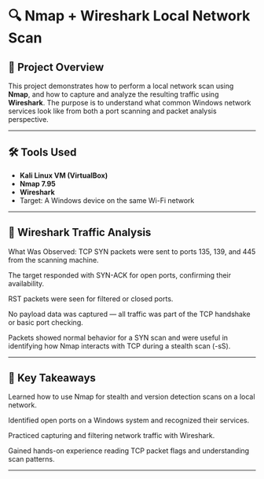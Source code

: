 # 🔍 Nmap + Wireshark Local Network Scan

## 🧪 Project Overview
This project demonstrates how to perform a local network scan using **Nmap**, and how to capture and analyze the resulting traffic using **Wireshark**. The purpose is to understand what common Windows network services look like from both a port scanning and packet analysis perspective.

---

## 🛠 Tools Used
- **Kali Linux VM (VirtualBox)**
- **Nmap 7.95**
- **Wireshark**
- Target: A Windows device on the same Wi-Fi network

---

## 📡 Wireshark Traffic Analysis

What Was Observed:
TCP SYN packets were sent to ports 135, 139, and 445 from the scanning machine.

The target responded with SYN-ACK for open ports, confirming their availability.

RST packets were seen for filtered or closed ports.

No payload data was captured — all traffic was part of the TCP handshake or basic port checking.

Packets showed normal behavior for a SYN scan and were useful in identifying how Nmap interacts with TCP during a stealth scan (-sS).

---

## 🧠 Key Takeaways
Learned how to use Nmap for stealth and version detection scans on a local network.

Identified open ports on a Windows system and recognized their services.

Practiced capturing and filtering network traffic with Wireshark.

Gained hands-on experience reading TCP packet flags and understanding scan patterns.

---
